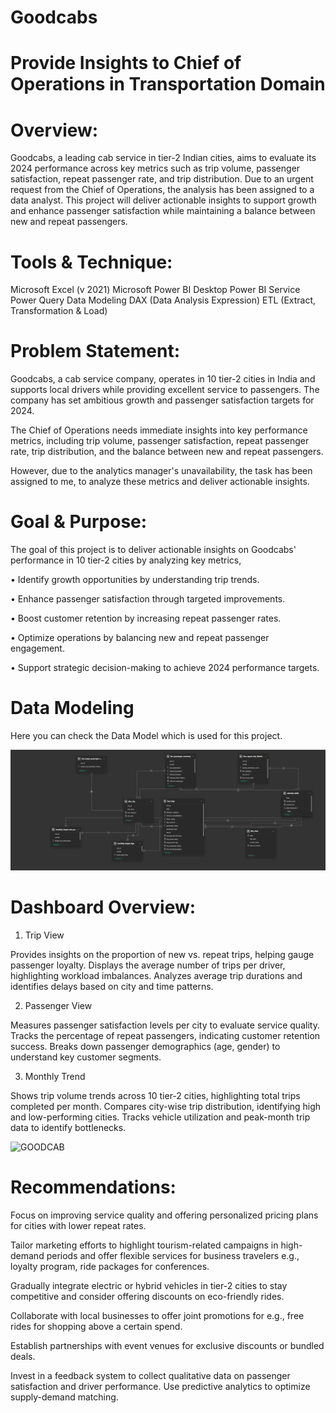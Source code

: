 #  Goodcabs
#  Provide Insights to Chief of Operations in Transportation Domain
#  Overview:
Goodcabs, a leading cab service in tier-2 Indian cities, aims to evaluate its 2024 performance across key metrics such as trip volume, passenger satisfaction, repeat passenger rate, and trip distribution. Due to an urgent request from the Chief of Operations, the analysis has been assigned to a data analyst. This project will deliver actionable insights to support growth and enhance passenger satisfaction while maintaining a balance between new and repeat passengers.

#  Tools & Technique:

Microsoft Excel (v 2021)
Microsoft Power BI Desktop
Power BI Service
Power Query
Data Modeling
DAX (Data Analysis Expression)
ETL (Extract, Transformation & Load)

#  Problem Statement:
Goodcabs, a cab service company, operates in 10 tier-2 cities in India and supports local drivers while providing excellent service to passengers. The company has set ambitious growth and passenger satisfaction targets for 2024.

The Chief of Operations needs immediate insights into key performance metrics, including trip volume, passenger satisfaction, repeat passenger rate, trip distribution, and the balance between new and repeat passengers.

However, due to the analytics manager's unavailability, the task has been assigned to me, to analyze these metrics and deliver actionable insights.

#  Goal & Purpose:
The goal of this project is to deliver actionable insights on Goodcabs' performance in 10 tier-2 cities by analyzing key metrics,

• Identify growth opportunities by understanding trip trends.

• Enhance passenger satisfaction through targeted improvements.

• Boost customer retention by increasing repeat passenger rates.

• Optimize operations by balancing new and repeat passenger engagement.

• Support strategic decision-making to achieve 2024 performance targets.

#  Data Modeling
Here you can check the Data Model which is used for this project.

![data_model](https://github.com/Shumaila-Hasan/Goodcabs/blob/main/goodcabs_data_Model.png)

#  Dashboard Overview:

1.  Trip View

Provides insights on the proportion of new vs. repeat trips, helping gauge passenger loyalty. Displays the average number of trips per driver, highlighting workload imbalances. Analyzes average trip durations and identifies delays based on city and time patterns.


2.   Passenger View

Measures passenger satisfaction levels per city to evaluate service quality. Tracks the percentage of repeat passengers, indicating customer retention success. Breaks down passenger demographics (age, gender) to understand key customer segments.


3.   Monthly Trend

Shows trip volume trends across 10 tier-2 cities, highlighting total trips completed per month. Compares city-wise trip distribution, identifying high and low-performing cities. Tracks vehicle utilization and peak-month trip data to identify bottlenecks.


![GOODCAB]()


#  Recommendations:

Focus on improving service quality and offering personalized pricing plans for cities with lower repeat rates.

Tailor marketing efforts to highlight tourism-related campaigns in high-demand periods and offer flexible services for business travelers e.g., loyalty program, ride packages for conferences.

Gradually integrate electric or hybrid vehicles in tier-2 cities to stay competitive and consider offering discounts on eco-friendly rides.

Collaborate with local businesses to offer joint promotions for e.g., free rides for shopping above a certain spend.

Establish partnerships with event venues for exclusive discounts or bundled deals.

Invest in a feedback system to collect qualitative data on passenger satisfaction and driver performance. Use predictive analytics to optimize supply-demand matching.


